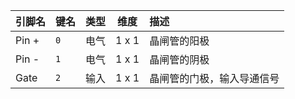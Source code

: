 <!--
DO NOT EDIT THIS FILE DIRECTLY.
This file is generated by tools/comp-docs.js.
All changes will be overwritten by regeneration.
-->

<slot class="model-pins">

| 引脚名 | 键名 | 类型 | 维度 | 描述 |
|:------ |:---- |:----:|:----:|:---- |
| Pin \+ | `0` | 电气 | 1 x 1 | 晶闸管的阳极 |
| Pin \- | `1` | 电气 | 1 x 1 | 晶闸管的阴极 |
| Gate | `2` | 输入 | 1 x 1 | 晶闸管的门极，输入导通信号 |

</slot>
